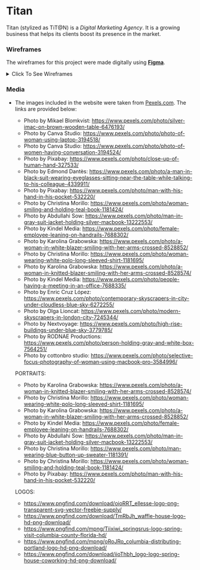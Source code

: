 # Titan

Titan (stylized as TiT@N) is a *Digital Marketing Agency*. It is a growing business that helps its clients boost its presence in the market.


### Wireframes ###
The wireframes for this project were made digitally using [**Figma**](https://www.figma.com/).


<details><summary>Click To See Wireframes</summary>

### Homepage
![Website Homepage Wireframe](./images/wireframes/homepage.png "Titan Homepage")
### About Page
![Website About Wireframe](./images/wireframes/about.png "Titan About Page")
### Contact Page
![Website Contact Wireframe](./images/wireframes/contact.png "Titan Contact Page")

</details>

### Media ###
- The images included in the website were taken from [Pexels.com](https://www.pexels.com/). The links are provided below:
    - Photo by Mikael Blomkvist: https://www.pexels.com/photo/silver-imac-on-brown-wooden-table-6476193/
    - Photo by Canva Studio: https://www.pexels.com/photo/photo-of-woman-using-laptop-3194518/
    - Photo by Canva Studio: https://www.pexels.com/photo/photo-of-women-having-conversation-3194524/
    - Photo by Pixabay: https://www.pexels.com/photo/close-up-of-human-hand-327533/
    - Photo by Edmond Dantès: https://www.pexels.com/photo/a-man-in-black-suit-wearing-eyeglasses-sitting-near-the-table-while-talking-to-his-colleague-4339911/
    - Photo by Pixabay: https://www.pexels.com/photo/man-with-his-hand-in-his-pocket-532220/
    - Photo by Christina Morillo: https://www.pexels.com/photo/woman-smiling-and-holding-teal-book-1181424/
    - Photo by Abdullahi  Sow: https://www.pexels.com/photo/man-in-gray-suit-jacket-holding-silver-macbook-13222553/
    - Photo by Kindel Media: https://www.pexels.com/photo/female-employee-leaning-on-handrails-7688302/
    - Photo by Karolina Grabowska: https://www.pexels.com/photo/a-woman-in-white-blazer-smiling-with-her-arms-crossed-8528852/
    - Photo by Christina Morillo: https://www.pexels.com/photo/woman-wearing-white-polo-long-sleeved-shirt-1181695/
    - Photo by Karolina Grabowska: https://www.pexels.com/photo/a-woman-in-knitted-blazer-smiling-with-her-arms-crossed-8528574/
    - Photo by Kindel Media: https://www.pexels.com/photo/people-having-a-meeting-in-an-office-7688335/
    - Photo by Enric Cruz López: https://www.pexels.com/photo/contemporary-skyscrapers-in-city-under-cloudless-blue-sky-6272255/
    - Photo by Olga Lioncat: https://www.pexels.com/photo/modern-skyscrapers-in-london-city-7245344/
    - Photo by Nextvoyage: https://www.pexels.com/photo/high-rise-buildings-under-blue-sky-3779785/
    - Photo by RODNAE Productions: https://www.pexels.com/photo/person-holding-gray-and-white-box-7564251/
    - Photo by cottonbro studio: https://www.pexels.com/photo/selective-focus-photography-of-woman-using-macbook-pro-3584996/

    PORTRAITS:
    - Photo by Karolina Grabowska: https://www.pexels.com/photo/a-woman-in-knitted-blazer-smiling-with-her-arms-crossed-8528574/
    - Photo by Christina Morillo: https://www.pexels.com/photo/woman-wearing-white-polo-long-sleeved-shirt-1181695/
    - Photo by Karolina Grabowska: https://www.pexels.com/photo/a-woman-in-white-blazer-smiling-with-her-arms-crossed-8528852/
    - Photo by Kindel Media: https://www.pexels.com/photo/female-employee-leaning-on-handrails-7688302/
    - Photo by Abdullahi  Sow: https://www.pexels.com/photo/man-in-gray-suit-jacket-holding-silver-macbook-13222553/
    - Photo by Christina Morillo: https://www.pexels.com/photo/man-wearing-blue-button-up-sweater-1181391/
    - Photo by Christina Morillo: https://www.pexels.com/photo/woman-smiling-and-holding-teal-book-1181424/
    - Photo by Pixabay: https://www.pexels.com/photo/man-with-his-hand-in-his-pocket-532220/

    LOGOS:
    - https://www.pngfind.com/download/oioRRT_ellesse-logo-png-transparent-svg-vector-freebie-supply/
    - https://www.pngfind.com/download/TmRbJh_waffle-house-logo-hd-png-download/
    - https://www.pngfind.com/mpng/Tiixiwi_springsrus-logo-spring-visit-columbia-county-florida-hd/
    - https://www.pngfind.com/mpng/oRoJRo_columbia-distributing-portland-logo-hd-png-download/
    - https://www.pngfind.com/download/iioThbh_logo-logo-spring-house-coworking-hd-png-download/


